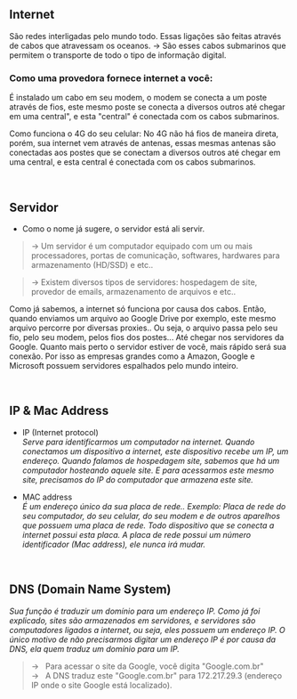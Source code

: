 ## Internet 
São redes interligadas pelo mundo todo.
Essas ligações são feitas através de cabos que atravessam os oceanos.
-> São esses cabos submarinos que permitem o transporte de todo o tipo de informação digital.

### Como uma provedora fornece internet a você: 
É instalado um cabo em seu modem, o modem se conecta a um poste através de fios, este mesmo poste se conecta a diversos outros 
até chegar em uma central", e esta "central" é conectada com os cabos submarinos.

Como funciona o 4G do seu celular:
No 4G não há fios de maneira direta, porém, sua internet vem através de antenas, essas mesmas antenas são conectadas aos postes 
que se conectam a diversos outros até chegar em uma central, e esta central é conectada com os cabos submarinos.

</br>

## Servidor
- Como o nome já sugere, o servidor está ali servir. 
> -> Um servidor é um computador equipado com um ou mais processadores, portas de comunicação, softwares, hardwares para armazenamento (HD/SSD) e etc.. </br> 

> -> Existem diversos tipos de servidores: hospedagem de site, provedor de emails, armazenamento de arquivos e etc..   

Como já sabemos, a internet só funciona por causa dos cabos. Então, quando enviamos um arquivo ao Google Drive por exemplo, este mesmo arquivo percorre por diversas proxies..
Ou seja, o arquivo passa pelo seu fio, pelo seu modem, pelos fios dos postes... Até chegar nos servidores da Google.
Quanto mais perto o servidor estiver de você, mais rápido será sua conexão. Por isso as empresas grandes como a Amazon, Google e Microsoft possuem servidores espalhados pelo mundo inteiro. 

</br>

## IP  &  Mac Address

- IP (Internet protocol) </br> 
_Serve para identificarmos um computador na internet. Quando conectamos um dispositivo a internet, este dispositivo recebe um IP, um endereço. Quando falamos de hospedagem site, sabemos que há um computador hosteando aquele site. E para acessarmos este mesmo site, precisamos do IP do computador que armazena este site._

- MAC address </br> 
_É um endereço único da sua placa de rede.. Exemplo: Placa de rede do seu computador, do seu celular, do seu modem e de outros aparelhos que possuem uma placa de rede. Todo dispositivo que se conecta a internet possui esta placa. A placa de rede possui um número identificador (Mac address), ele nunca irá mudar._

</br>

## DNS (Domain Name System) 
_Sua função é traduzir um domínio para um endereço IP. Como já foi explicado, sites são armazenados em servidores, e servidores são computadores ligados a internet, ou seja, eles possuem um endereço IP. O único motivo de não precisarmos digitar um endereço IP é por causa da DNS, ela quem traduz um domínio para um IP._ </br>
> -> &nbsp; Para acessar o site da Google, você digita "Google.com.br" </br>
> -> &nbsp; A DNS traduz este "Google.com.br" para 172.217.29.3 (endereço IP onde o site Google está localizado). 
